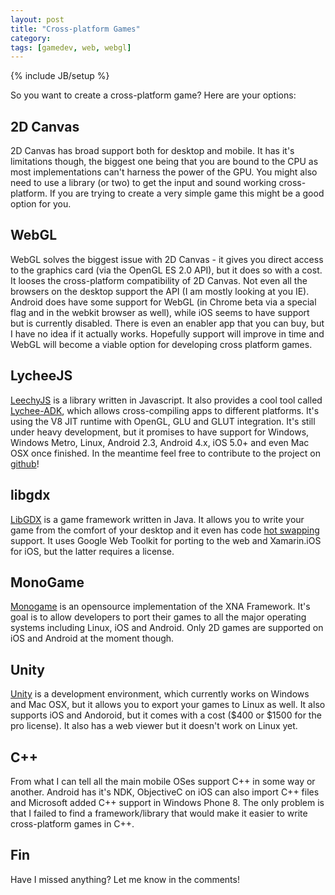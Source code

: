 ```yaml
---
layout: post
title: "Cross-platform Games"
category: 
tags: [gamedev, web, webgl]
---
```

{% include JB/setup %}

So you want to create a cross-platform game? Here are your options:

2D Canvas
---------

2D Canvas has broad support both for desktop and mobile. It has it's limitations though, the biggest one being that you are bound to the CPU as most implementations can't harness the power of the GPU. You might also need to use a library (or two) to get the input and sound working cross-platform. If you are trying to create a very simple game this might be a good option for you.

WebGL
-----

WebGL solves the biggest issue with 2D Canvas - it gives you direct access to the graphics card (via the OpenGL ES 2.0 API), but it does so with a cost. It looses the cross-platform compatibility of 2D Canvas. Not even all the browsers on the desktop support the API (I am mostly looking at you IE). Android does have some support for WebGL (in Chrome beta via a special flag and in the webkit browser as well), while iOS seems to have support but is currently disabled. There is even an enabler app that you can buy, but I have no idea if it actually works. Hopefully support will improve in time and WebGL will become a viable option for developing cross platform games.


LycheeJS
--------

[LeechyJS](http://martens.ms/lycheeJS/) is a library written in Javascript. It also provides a cool tool called [Lychee-ADK](https://github.com/martensms/lycheeJS-adk), which allows cross-compiling apps to different platforms. It's using the V8 JIT runtime with OpenGL, GLU and GLUT integration. It's still under heavy development, but it promises to have support for Windows, Windows Metro, Linux, Android 2.3, Android 4.x, iOS 5.0+ and even Mac OSX once finished. In the meantime feel free to contribute to the project on [github](https://github.com/martensms/lycheeJS)!

libgdx
------

[LibGDX](http://libgdx.badlogicgames.com/) is a game framework written in Java. It allows you to write your game from the comfort of your desktop and it even has code [hot swapping](http://smotko.si/hotswapping/) support. It uses Google Web Toolkit for porting to the web and Xamarin.iOS for iOS, but the latter requires a license.

MonoGame
--------

[Monogame](http://monogame.codeplex.com/) is an opensource implementation of the XNA Framework. It's goal is to allow developers to port their games to all the major operating systems including Linux, iOS and Android. Only 2D games are supported on iOS and Android at the moment though.

Unity
-----

[Unity](http://unity3d.com/) is a development environment, which currently works on Windows and Mac OSX, but it allows you to export your games to Linux as well. It also supports iOS and Andoroid, but it comes with a cost ($400 or $1500 for the pro license). It also has a web viewer but it doesn't work on Linux yet.

C++
---

From what I can tell all the main mobile OSes support C++ in some way or another. Android has it's NDK, ObjectiveC on iOS can also import C++ files and Microsoft added C++ support in Windows Phone 8. The only problem is that I failed to find a framework/library that would make it easier to write cross-platform games in C++.

Fin
---

Have I missed anything? Let me know in the comments!
